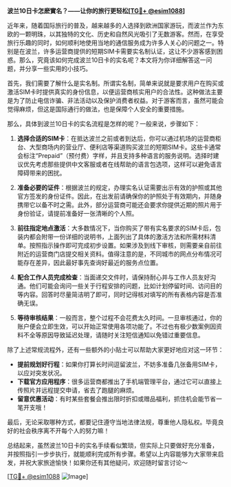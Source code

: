 **波兰10日卡怎麽實名？——让你的旅行更轻松[[TG💪+ @esim1088](https://t.me/s/esim1088)]**

近年来，随着国际旅行的普及，越来越多的人选择到欧洲国家游玩，而波兰作为东欧的一颗明珠，以其独特的文化、历史和自然风光吸引了无数游客。然而，在享受旅行乐趣的同时，如何顺利地使用当地的通信服务成为许多人关心的问题之一。特别是在波兰，许多运营商提供的短期SIM卡需要实名制认证，这让不少游客感到困惑。那么，究竟该如何完成波兰10日卡的实名呢？本文将为你详细解答这一问题，并分享一些实用的小技巧。

首先，我们需要了解什么是实名制。所谓实名制，简单来说就是要求用户在购买或激活SIM卡时提供真实的身份信息，以便运营商核实用户的合法性。这种做法主要是为了防止电信诈骗、非法活动以及保护消费者权益。对于游客而言，虽然可能会觉得麻烦，但这是国际通行的做法，也是保障个人安全的重要措施。

那么，具体到波兰10日卡的实名流程是怎样的呢？一般来说，步骤如下：

1. **选择合适的SIM卡**：在抵达波兰之前或者到达后，你可以通过机场的运营商柜台、大型商场内的营业厅、便利店等渠道购买波兰的短期SIM卡。这些卡通常会标注“Prepaid”（预付费）字样，并且支持多种语言的服务说明。选择时建议优先考虑那些提供中文客服或者在线帮助的语言包选项，这样可以避免语言障碍带来的困扰。

2. **准备必要的证件**：根据波兰的规定，办理实名认证需要出示有效的护照或其他官方签发的身份证件。因此，在出发前请确保你的护照处于有效期内，并随身携带它以备不时之需。此外，部分运营商可能还会要求你提供近期的照片用于身份验证，请提前准备好一张清晰的个人照。

3. **前往指定地点激活**：大多数情况下，当你购买了带有实名要求的SIM卡后，包装内都会附带一份详细的说明书，上面列出了具体的激活方法和所需材料清单。按照指示操作即可完成初步设置。如果涉及到线下审核，则需要亲自前往附近的运营商门店提交相关资料。值得注意的是，不同城市的网点分布情况可能存在差异，因此最好事先查询好最近的服务点位置。

4. **配合工作人员完成检查**：当面递交文件时，请保持耐心并与工作人员友好沟通。他们可能会询问一些关于行程安排的问题，比如计划停留时间、访问目的等内容。回答时尽量简洁明了即可，同时记得核对填写的所有表格内容是否准确无误。

5. **等待审核结果**：一般而言，整个过程不会花费太久时间。一旦审核通过，你的账户便会立即生效，可以开始正常使用各项功能了。不过也有极少数案例因资料不全等原因导致延迟处理，请随时关注短信通知以免错过重要信息。

除了上述常规流程外，还有一些额外的小贴士可以帮助大家更好地应对这一环节：

- **提前规划好行程**：如果你打算长时间逗留波兰，不妨多准备几张备用SIM卡，以应对突发状况。
- **下载官方应用程序**：很多运营商都推出了手机端管理平台，通过它可以直接上传照片并远程提交申请，省去了跑腿的麻烦。
- **留意优惠活动**：有时某些套餐会推出限时折扣或赠品福利，抓住机会能节省一笔开支哦！

最后，无论采取哪种方式，都要记住遵守当地法律法规，尊重他人隐私权。毕竟良好的社会秩序离不开每个人的努力嘛！

总结起来，虽然波兰10日卡的实名手续看似繁琐，但实际上只要做好充分准备，并按照指引一步步执行，就能顺利完成所有步骤。希望以上内容能够为大家带来启发，并祝大家旅途愉快！如果你还有其他疑问，欢迎随时留言讨论～ 

[[TG💪+ @esim1088](https://t.me/s/esim1088) ![Image](https://i.postimg.cc/4NQfJmqS/Snipaste-2025-05-13-00-14-12.png)]